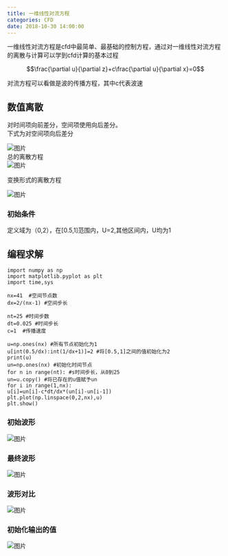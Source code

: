 ```yaml
---
title: 一维线性对流方程
categories: CFD
date: 2018-10-30 14:00:00
---
```

一维线性对流方程是cfd中最简单、最基础的控制方程，通过对一维线性对流方程的离散与计算可以学到cfd计算的基本过程

$$\frac{\partial u}{\partial z}+c\frac{\partial u}{\partial x}=0$$

对流方程可以看做是波的传播方程，其中c代表波速
<!--more-->
## 数值离散
对时间项向前差分，空间项使用向后差分。  
下式为对空间项向后差分  

![图片](https://i.loli.net/2018/10/30/5bd7f1b64340f.jpg)  
总的离散方程  
![图片](https://i.loli.net/2018/10/30/5bd7f1f878733.jpg)  

变换形式的离散方程  

![图片](https://i.loli.net/2018/10/30/5bd7f24644a65.jpg)  

### 初始条件
定义域为（0,2），在[0.5,1]范围内，U=2,其他区间内，U均为1

## 编程求解
```
import numpy as np
import matplotlib.pyplot as plt
import time,sys

nx=41  #空间节点数
dx=2/(nx-1) #空间步长

nt=25 #时间步数
dt=0.025 #时间步长
c=1  #传播速度

u=np.ones(nx) #所有节点初始化为1
u[int(0.5/dx):int(1/dx+1)]=2 #将[0.5,1]之间的值初始化为2
print(u)
un=np.ones(nx) #初始化时间节点
for n in range(nt): #s时间步长，从0到25
un=u.copy() #将已存在的u值赋予un
for i in range(1,nx):
u[i]=un[i]-c*dt/dx*(un[i]-un[i-1])
plt.plot(np.linspace(0,2,nx),u)
plt.show()
```  

### 初始波形  
![图片](https://i.loli.net/2018/10/30/5bd7f064df1e2.jpeg)
### 最终波形
![图片](https://i.loli.net/2018/10/30/5bd7f0d026ae0.jpeg)
### 波形对比
![图片](https://i.loli.net/2018/10/30/5bd7f15f3902d.jpeg)
### 初始化输出的值

![图片](https://i.loli.net/2018/10/30/5bd7f2b6be61a.jpg)  
